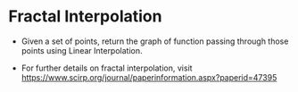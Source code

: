 # Fractal Interpolation

* Given a set of points, return the graph of function passing through those points using Linear Interpolation.

* For further details on fractal interpolation, visit https://www.scirp.org/journal/paperinformation.aspx?paperid=47395
